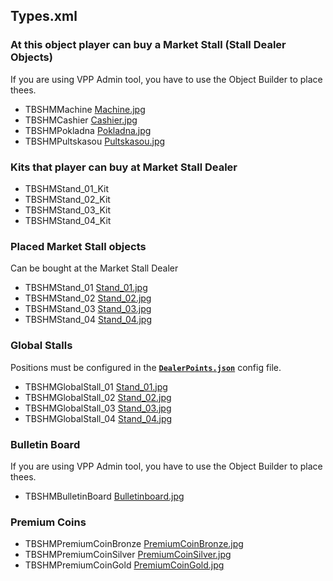## Types.xml

### At this object player can buy a Market Stall (Stall Dealer Objects)

If you are using VPP Admin tool, you have to use the Object Builder to place thees.

- TBSHMMachine [Machine.jpg](img/Machine.jpg)
- TBSHMCashier [Cashier.jpg](img/Cashier.jpg)
- TBSHMPokladna [Pokladna.jpg](img/Pokladna.jpg)
- TBSHMPultskasou [Pultskasou.jpg](img/Pultskasou.jpg)

### Kits that player can buy at Market Stall Dealer
- TBSHMStand_01_Kit
- TBSHMStand_02_Kit
- TBSHMStand_03_Kit
- TBSHMStand_04_Kit

### Placed Market Stall objects

Can be bought at the Market Stall Dealer

- TBSHMStand_01 [Stand_01.jpg](img/Stand_01.jpg)
- TBSHMStand_02 [Stand_02.jpg](img/Stand_02.jpg)
- TBSHMStand_03 [Stand_03.jpg](img/Stand_03.jpg)
- TBSHMStand_04 [Stand_04.jpg](img/Stand_04.jpg)

### Global Stalls

Positions must be configured in the [**`DealerPoints.json`**](./Configs/DealerPoints.md) config file.

- TBSHMGlobalStall_01 [Stand_01.jpg](img/Stand_01.jpg)
- TBSHMGlobalStall_02 [Stand_02.jpg](img/Stand_02.jpg)
- TBSHMGlobalStall_03 [Stand_03.jpg](img/Stand_03.jpg)
- TBSHMGlobalStall_04 [Stand_04.jpg](img/Stand_04.jpg)

### Bulletin Board

If you are using VPP Admin tool, you have to use the Object Builder to place thees.

- TBSHMBulletinBoard [Bulletinboard.jpg](img/Bulletinboard.jpg)

### Premium Coins
- TBSHMPremiumCoinBronze [PremiumCoinBronze.jpg](img/PremiumCoinBronze.jpg)
- TBSHMPremiumCoinSilver [PremiumCoinSilver.jpg](img/PremiumCoinSilver.jpg)
- TBSHMPremiumCoinGold [PremiumCoinGold.jpg](img/PremiumCoinGold.jpg)

